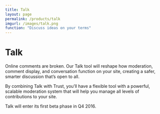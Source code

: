 ```yaml
---
title: Talk
layout: page
permalink: /products/talk
imgurl: /images/talk.png
function: "Discuss ideas on your terms"
---
```

# Talk 

Online comments are broken. Our Talk tool will reshape how moderation, comment display, and conversation function on your site, creating a safer, smarter discussion that’s open to all.

By combining Talk with Trust, you’ll have a flexible tool with a powerful, scalable moderation system that will help you manage all levels of contributions to your site.

Talk will enter its first beta phase in Q4 2016.

